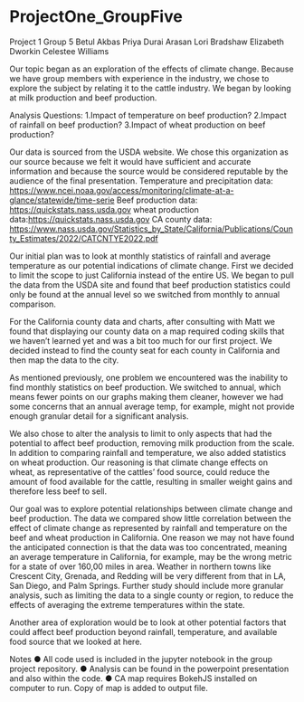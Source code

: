 # ProjectOne_GroupFive

Project 1 Group 5 
Betul Akbas
Priya Durai Arasan
Lori Bradshaw
Elizabeth Dworkin
Celestee Williams

Our topic began as an exploration of the effects of climate change. Because we have group members with experience in the industry, we chose to explore the subject by relating it to the cattle industry. We began by looking at milk production and beef production.




Analysis Questions:
1.Impact of temperature on beef production?
2.Impact of rainfall on beef production?
3.Impact of wheat production on beef production?


Our data is sourced from the USDA website. We chose this organization as our source because we felt it would have sufficient and accurate information and because the source would be considered reputable by the audience of the final presentation.
Temperature and precipitation data: https://www.ncei.noaa.gov/access/monitoring/climate-at-a-glance/statewide/time-serie
Beef production data: https://quickstats.nass.usda.gov
wheat production data:https://quickstats.nass.usda.gov
CA county data: https://www.nass.usda.gov/Statistics_by_State/California/Publications/County_Estimates/2022/CATCNTYE2022.pdf


Our initial plan was to look at monthly statistics of rainfall and average temperature as our potential indications of climate change. First we decided to limit the scope to just California instead of the entire US. We began to pull the data from the USDA site and found that beef production statistics could only be found at the annual level so we switched from monthly to annual comparison.

For the California county data and charts, after consulting with Matt we found that displaying our county data on a map required coding skills that we haven’t learned yet and was a bit too much for our first project. We decided instead to find the county seat for each county in California and then map the data to the city. 

As mentioned previously, one problem we encountered was the inability to find monthly statistics on beef production. We switched to annual, which means fewer points on our graphs making them cleaner, however we had some concerns that an annual average temp, for example, might not provide enough granular detail for a significant analysis. 

We also chose to alter the analysis to limit to only aspects that had the potential to affect beef production, removing milk production from the scale. In addition to comparing rainfall and temperature, we also added statistics on wheat production. Our reasoning is that climate change effects on wheat, as representative of the cattles’ food source, could reduce the amount of food available for the cattle, resulting in smaller weight gains and therefore less beef to sell.


Our goal was to explore potential relationships between climate change and beef production. The data we compared show little correlation between the effect of climate change as represented by rainfall and temperature on the beef and wheat production in California. One reason we may not have found the anticipated connection is that the data was too concentrated, meaning an average temperature in California, for example, may be the wrong metric for a state of over 160,00 miles in area. Weather in northern towns like Crescent City, Grenada, and Redding will be very different from that in LA, San Diego, and Palm Springs. Further study should include more granular analysis, such as limiting the data to a single county or region, to reduce the effects of averaging the extreme temperatures within the state.


Another area of exploration would be to look at other potential factors that could affect beef production beyond rainfall, temperature, and available food source that we looked at here. 


Notes
●    All code used is included in the jupyter notebook in the group project repository.
●    Analysis can be found in the powerpoint presentation and also within the code.
●    CA map requires BokehJS installed on computer to run. Copy of map is added to output file.





